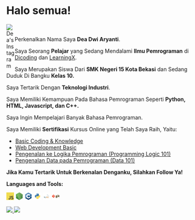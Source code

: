 # Halo semua! 
<a href="https://www.instagram.com/blueliec/">  
  <img align="left" alt="Dea's Instagram" width="22px" src="https://raw.githubusercontent.com/hussainweb/hussainweb/main/icons/instagram.png" />  
</a>  

<br />  

Perkenalkan Nama Saya **Dea Dwi Aryanti**.  

Saya Seorang **Pelajar** yang Sedang Mendalami **Ilmu Pemrograman** di [Dicoding](https://www.dicoding.com/) dan [LearningX](https://www.learningx.com/).  

Saya Merupakan Siswa Dari **SMK Negeri 15 Kota Bekasi** dan Sedang Duduk Di Bangku **Kelas 10.**  

Saya Tertarik Dengan **Teknologi Industri**.  

Saya Memiliki Kemampuan Pada Bahasa Pemrograman Seperti **Python, HTML, Javascript, dan C++.**  

Saya Ingin Mempelajari Banyak Bahasa Pemrograman.  

Saya Memiliki **Sertifikasi** Kursus Online yang Telah Saya Raih, Yaitu:  
- [Basic Coding & Knowledge](https://s3.ap-southeast-1.amazonaws.com/cdn.learningx.com/coursecertificate632a8e06e96c2ff03502df9e-1671625167592.pdf)  
- [Web Development Basic](https://s3.ap-southeast-1.amazonaws.com/cdn.learningx.com/coursecertificate63d21a89769696b347871f03-1684936779482.pdf)  
- [Pengenalan ke Logika Pemrograman (Programming Logic 101)](https://www.dicoding.com/certificates/L4PQG5L47ZO1)  
- [Pengenalan Data pada Pemrograman (Data 101)](https://www.dicoding.com/certificates/L4PQG5K9OZO1)  

**Jika Kamu Tertarik Untuk Berkenalan Denganku, Silahkan Follow Ya!**  

**Languages and Tools:**  

<code><img height="20" src="https://raw.githubusercontent.com/github/explore/80688e429a7d4ef2fca1e82350fe8e3517d3494d/topics/javascript/javascript.png"></code>
<code><img height="20" src="https://raw.githubusercontent.com/github/explore/80688e429a7d4ef2fca1e82350fe8e3517d3494d/topics/nodejs/nodejs.png"></code>
<code><img height="20" src="https://raw.githubusercontent.com/github/explore/80688e429a7d4ef2fca1e82350fe8e3517d3494d/topics/cpp/cpp.png"></code>
<code><img height="20" src="https://raw.githubusercontent.com/github/explore/80688e429a7d4ef2fca1e82350fe8e3517d3494d/topics/python/python.png"></code>
<code><img height="20" src="https://raw.githubusercontent.com/github/explore/80688e429a7d4ef2fca1e82350fe8e3517d3494d/topics/mysql/mysql.png"></code>
<code><img height="20" src="https://raw.githubusercontent.com/github/explore/80688e429a7d4ef2fca1e82350fe8e3517d3494d/topics/git/git.png"></code>

<p align="left">
<a href="https://github.com/deadwiaryanti">
  <img height="180em" src="https://github-readme-stats-eight-theta.vercel.app/api?username=deadwiaryanti&show_icons=true&theme=algolia&include_all_commits=true&count_private=true"/>
  <img height="180em" src="https://github-readme-stats-eight-theta.vercel.app/api/top-langs/?username=deadwiaryanti&layout=compact&langs_count=8&theme=algolia"/>
</a>
</p>
